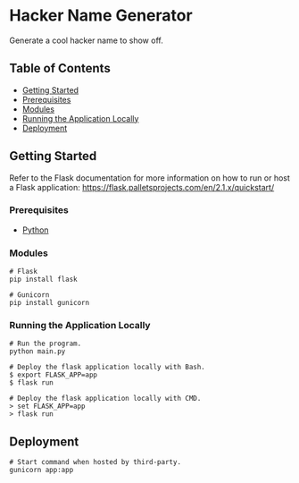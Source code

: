 # Hacker Name Generator
Generate a cool hacker name to show off.

## Table of Contents
* [Getting Started](#getting-started)
* [Prerequisites](#prerequisites)
* [Modules](#modules)
* [Running the Application Locally](#running-the-application-locally)
* [Deployment](#deployment)

## Getting Started
Refer to the Flask documentation for more information on how to run or host a Flask application: https://flask.palletsprojects.com/en/2.1.x/quickstart/

### Prerequisites
* [Python](https://www.python.org/downloads/)

### Modules
````
# Flask
pip install flask

# Gunicorn
pip install gunicorn
````

### Running the Application Locally
````
# Run the program.
python main.py

# Deploy the flask application locally with Bash.
$ export FLASK_APP=app
$ flask run

# Deploy the flask application locally with CMD.
> set FLASK_APP=app
> flask run
````

## Deployment
````
# Start command when hosted by third-party.
gunicorn app:app
````
